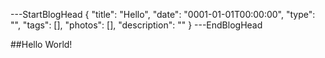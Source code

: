 ---StartBlogHead
{
    "title": "Hello",
    "date": "0001-01-01T00:00:00",
    "type": "",
    "tags": [],
    "photos": [],
    "description": ""
}
---EndBlogHead

##Hello World!
